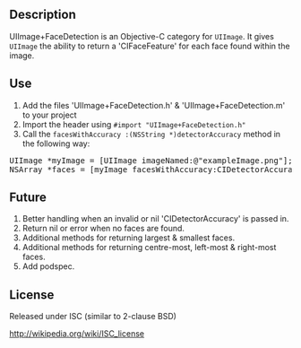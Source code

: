 ## Description

UIImage+FaceDetection is an Objective-C category for `UIImage`. It gives `UIImage` the ability to return a 'CIFaceFeature' for each face found within the image.

## Use

1.  Add the files 'UIImage+FaceDetection.h' & 'UIImage+FaceDetection.m' to your project
2.  Import the header using  `#import "UIImage+FaceDetection.h"`
3.  Call the `facesWithAccuracy :(NSString *)detectorAccuracy` method in the following way:

<pre>
UIImage *myImage = [UIImage imageNamed:@"exampleImage.png"];
NSArray *faces = [myImage facesWithAccuracy:CIDetectorAccuracyHigh];
</pre>

## Future

1.  Better handling when an invalid or nil 'CIDetectorAccuracy' is passed in.
2.  Return nil or error when no faces are found.
3.  Additional methods for returning largest & smallest faces.
4.  Additional methods for returning centre-most, left-most & right-most faces.
5.  Add podspec.

## License

Released under ISC (similar to 2-clause BSD)

http://wikipedia.org/wiki/ISC_license